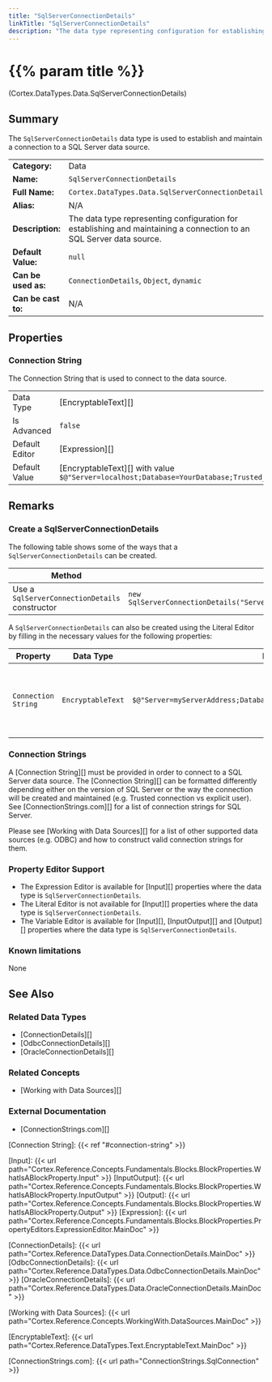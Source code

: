 ```yaml
---
title: "SqlServerConnectionDetails"
linkTitle: "SqlServerConnectionDetails"
description: "The data type representing configuration for establishing and maintaining a connection to an SQL Server data source."
---
```


# {{% param title %}}

<p class="namespace">(Cortex.DataTypes.Data.SqlServerConnectionDetails)</p>

## Summary

The `SqlServerConnectionDetails` data type is used to establish and maintain a connection to a SQL Server data source.

| | |
|-|-|
| **Category:**          | Data |
| **Name:**              | `SqlServerConnectionDetails` |
| **Full Name:**         | `Cortex.DataTypes.Data.SqlServerConnectionDetails` |
| **Alias:**             | N/A |
| **Description:**       | The data type representing configuration for establishing and maintaining a connection to an SQL Server data source. |
| **Default Value:**     | `null` |
| **Can be used as:**    | `ConnectionDetails`, `Object`, `dynamic` |
| **Can be cast to:**    | N/A |

## Properties

### Connection String

The Connection String that is used to connect to the data source.

| | |
|--------------------|---------------------------|
| Data Type | [EncryptableText][] |
| Is Advanced | `false` |
| Default Editor | [Expression][] |
| Default Value | [EncryptableText][] with value `$@"Server=localhost;Database=YourDatabase;Trusted_Connection=true;"` |

## Remarks

### Create a SqlServerConnectionDetails

The following table shows some of the ways that a `SqlServerConnectionDetails` can be created.

| Method | Example | Result | Editor&nbsp;Support | Notes |
|-|-|-|-|-|
| Use a `SqlServerConnectionDetails` constructor | `new SqlServerConnectionDetails("Server=myServerAddress;Database=myDataBase;Trusted_Connection=True;")` | `{"ConnectionString": "Server=myServerAddress;Database=myDataBase;Trusted_Connection=True;"}` | Expression |  |

A `SqlServerConnectionDetails` can also be created using the Literal Editor by filling in the necessary values for the following properties:

| Property | Data Type | Example | Notes |
|-|-|-|-|
| `Connection String`| `EncryptableText`| `$@"Server=myServerAddress;Database=myDataBase;Trusted_Connection=True;"` | The Connection String that is used to connect to the data source. |

### Connection Strings

A [Connection String][] must be provided in order to connect to a SQL Server data source. The [Connection String][] can be formatted differently depending either on the version of SQL Server or the way the connection will be created and maintained (e.g. Trusted connection vs explicit user). See [ConnectionStrings.com][] for a list of connection strings for SQL Server.

Please see [Working with Data Sources][] for a list of other supported data sources (e.g. ODBC) and how to construct valid connection strings for them.

### Property Editor Support

* The Expression Editor is available for [Input][] properties where the data type is `SqlServerConnectionDetails`.
* The Literal Editor is not available for [Input][] properties where the data type is `SqlServerConnectionDetails`.
* The Variable Editor is available for [Input][], [InputOutput][] and [Output][] properties where the data type is `SqlServerConnectionDetails`.

### Known limitations

None

## See Also

### Related Data Types

* [ConnectionDetails][]
* [OdbcConnectionDetails][]
* [OracleConnectionDetails][]

### Related Concepts

* [Working with Data Sources][]

### External Documentation

* [ConnectionStrings.com][]

[Connection String]: {{< ref "#connection-string" >}}

[Input]: {{< url path="Cortex.Reference.Concepts.Fundamentals.Blocks.BlockProperties.WhatIsABlockProperty.Input" >}}
[InputOutput]: {{< url path="Cortex.Reference.Concepts.Fundamentals.Blocks.BlockProperties.WhatIsABlockProperty.InputOutput" >}}
[Output]: {{< url path="Cortex.Reference.Concepts.Fundamentals.Blocks.BlockProperties.WhatIsABlockProperty.Output" >}}
[Expression]: {{< url path="Cortex.Reference.Concepts.Fundamentals.Blocks.BlockProperties.PropertyEditors.ExpressionEditor.MainDoc" >}}

[ConnectionDetails]: {{< url path="Cortex.Reference.DataTypes.Data.ConnectionDetails.MainDoc" >}}
[OdbcConnectionDetails]: {{< url path="Cortex.Reference.DataTypes.Data.OdbcConnectionDetails.MainDoc" >}}
[OracleConnectionDetails]: {{< url path="Cortex.Reference.DataTypes.Data.OracleConnectionDetails.MainDoc" >}}

[Working with Data Sources]: {{< url path="Cortex.Reference.Concepts.WorkingWith.DataSources.MainDoc" >}}

[EncryptableText]: {{< url path="Cortex.Reference.DataTypes.Text.EncryptableText.MainDoc" >}}

[ConnectionStrings.com]: {{< url path="ConnectionStrings.SqlConnection" >}}
